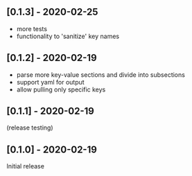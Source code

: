 ## [0.1.3] - 2020-02-25

* more tests
* functionality to 'sanitize' key names

## [0.1.2] - 2020-02-19

* parse more key-value sections and divide into subsections
* support yaml for output
* allow pulling only specific keys

## [0.1.1] - 2020-02-19

(release testing)

## [0.1.0] - 2020-02-19

Initial release
